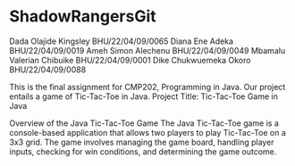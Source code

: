 # ShadowRangersGit
Dada Olajide Kingsley	    BHU/22/04/09/0065
Diana Ene Adeka	          BHU/22/04/09/0019
Ameh Simon Alechenu 	    BHU/22/04/09/0049
Mbamalu Valerian Chibuike	BHU/22/04/09/0001
Dike Chukwuemeka Okoro	  BHU/22/04/09/0088

This is the final assignment for CMP202, Programming in Java. Our project entails a game of Tic-Tac-Toe in Java.
Project Title:
Tic-Tac-Toe Game in Java

Overview of the Java Tic-Tac-Toe Game
The Java Tic-Tac-Toe game is a console-based application that allows two players to play Tic-Tac-Toe on a 3x3 grid. The game involves managing the game board, handling player inputs, checking for win conditions, and determining the game outcome.

